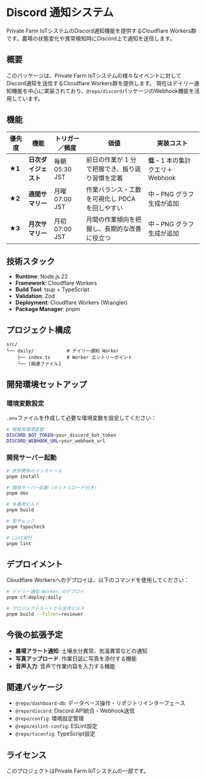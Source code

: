 # Discord 通知システム

Private Farm IoTシステムのDiscord通知機能を提供するCloudflare Workers群です。農場の状態変化や異常検知時にDiscord上で通知を送信します。

## 概要

このパッケージは、Private Farm IoTシステムの様々なイベントに対してDiscord通知を送信するCloudflare Workers群を提供します。
現在はデイリー通知機能を中心に実装されており、`@repo/discord`パッケージのWebhook機能を活用しています。

## 機能

| 優先度    | 機能              | トリガー／頻度            | 価値                         | 実装コスト                                 |
| ------ | --------------- | ------------------ | -------------------------- | ------------------------------------- |
| **★1** | **日次ダイジェスト**    | 毎朝 05:30 JST       | 前日の作業が 1 分で把握でき、振り返り習慣を定着  | **低** – 1 本の集計クエリ＋Webhook             |
| **★2** | **週間サマリー**      | 月曜 07:00 JST       | 作業バランス・工数を可視化し PDCA を回しやすい | 中 – PNG グラフ生成が追加                      |
| **★3** | **月次サマリー**      | 月初 07:00 JST     | 月間の作業傾向を把握し、長期的な改善に役立つ   | 中 – PNG グラフ生成が追加                      |

## 技術スタック

- **Runtime**: Node.js 22
- **Framework**: Cloudflare Workers
- **Build Tool**: tsup + TypeScript
- **Validation**: Zod
- **Deployment**: Cloudflare Workers (Wrangler)
- **Package Manager**: pnpm

## プロジェクト構成

```text
src/
└── daily/            # デイリー通知 Worker
    ├── index.ts      # Worker エントリーポイント
    └── [関連ファイル]
```

## 開発環境セットアップ

### 環境変数設定

`.env`ファイルを作成して必要な環境変数を設定してください：

```bash
# 開発用環境変数
DISCORD_BOT_TOKEN=your_discord_bot_token
DISCORD_WEBHOOK_URL=your_webhook_url
```

### 開発サーバー起動

```bash
# 依存関係のインストール
pnpm install

# 開発サーバー起動（ホットリロード付き）
pnpm dev

# 本番用ビルド
pnpm build

# 型チェック
pnpm typecheck

# Lint実行
pnpm lint
```

## デプロイメント

Cloudflare Workersへのデプロイは、以下のコマンドを使用してください：

```bash
# デイリー通知 Worker のデプロイ
pnpm cf:deploy:daily

# プロジェクトルートから全体ビルド
pnpm build --filter=reviewer
```

## 今後の拡張予定

- **農場アラート通知**: 土壌水分異常、気温異常などの通知
- **写真アップロード**: 作業日誌に写真を添付する機能
- **音声入力**: 音声で作業内容を入力する機能

## 関連パッケージ

- `@repo/dashboard-db`: データベース操作・リポジトリインターフェース
- `@repo/discord`: Discord API統合・Webhook送信
- `@repo/config`: 環境設定管理
- `@repo/eslint-config`: ESLint設定
- `@repo/tsconfig`: TypeScript設定

## ライセンス

このプロジェクトはPrivate Farm IoTシステムの一部です。
